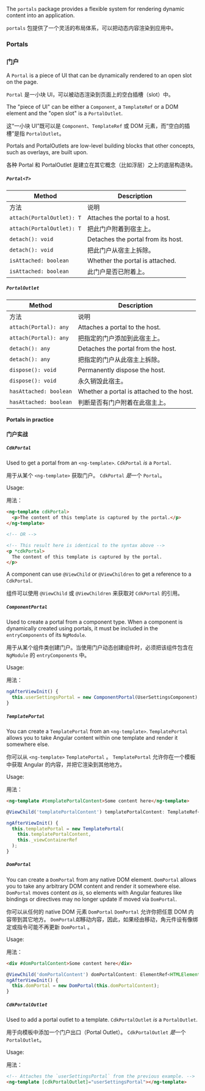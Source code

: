 The `portals` package provides a flexible system for rendering dynamic content into an application.

`portals` 包提供了一个灵活的布局体系，可以把动态内容渲染到应用中。

### Portals

### 门户

A `Portal` is a piece of UI that can be dynamically rendered to an open slot on the page.

`Portal` 是一小块 UI，可以被动态渲染到页面上的空白插槽（slot）中。

The "piece of UI" can be either a `Component`, a `TemplateRef` or a DOM element and the "open slot" is
a `PortalOutlet`.

这“一小块 UI”既可以是 `Component`、`TemplateRef` 或 DOM 元素，而“空白的插槽”是指 `PortalOutlet`。

Portals and PortalOutlets are low-level building blocks that other concepts, such as overlays, are
built upon.

各种 Portal 和 PortalOutlet 是建立在其它概念（比如浮层）之上的底层构造块。

<!-- example(cdk-portal-overview) -->

##### `Portal<T>`

| Method | Description |
| ------ | ----------- |
| 方法 | 说明 |
| `attach(PortalOutlet): T` | Attaches the portal to a host. |
| `attach(PortalOutlet): T` | 把此门户附着到宿主上。 |
| `detach(): void` | Detaches the portal from its host. |
| `detach(): void` | 把此门户从宿主上拆除。 |
| `isAttached: boolean` | Whether the portal is attached. |
| `isAttached: boolean` | 此门户是否已附着上。 |

##### `PortalOutlet`

| Method | Description |
| ------ | ----------- |
| 方法 | 说明 |
| `attach(Portal): any` | Attaches a portal to the host. |
| `attach(Portal): any` | 把指定的门户添加到此宿主上。 |
| `detach(): any` | Detaches the portal from the host. |
| `detach(): any` | 把指定的门户从此宿主上拆除。 |
| `dispose(): void` | Permanently dispose the host. |
| `dispose(): void` | 永久销毁此宿主。 |
| `hasAttached: boolean` | Whether a portal is attached to the host. |
| `hasAttached: boolean` | 判断是否有门户附着在此宿主上。 |

#### Portals in practice

#### 门户实战

##### `CdkPortal`

Used to get a portal from an `<ng-template>`. `CdkPortal` *is* a `Portal`.

用于从某个 `<ng-template>` 获取门户。 `CdkPortal` *是*一个 `Portal`。

Usage:

用法：

```html
<ng-template cdkPortal>
  <p>The content of this template is captured by the portal.</p>
</ng-template>

<!-- OR -->

<!-- This result here is identical to the syntax above -->
<p *cdkPortal>
  The content of this template is captured by the portal.
</p>
```

A component can use `@ViewChild` or `@ViewChildren` to get a reference to a
`CdkPortal`.

组件可以使用 `@ViewChild` 或 `@ViewChildren` 来获取对 `CdkPortal` 的引用。

##### `ComponentPortal`

Used to create a portal from a component type. When a component is dynamically created using
portals, it must be included in the `entryComponents` of its `NgModule`.

用于从某个组件类创建门户。当使用门户动态创建组件时，必须把该组件包含在 `NgModule` 的 `entryComponents` 中。

Usage:

用法：

```ts
ngAfterViewInit() {
  this.userSettingsPortal = new ComponentPortal(UserSettingsComponent);
}
```

##### `TemplatePortal`

You can create a `TemplatePortal` from an `<ng-template>`. `TemplatePortal` allows you to take Angular content within one template and render it somewhere else.

你可以从 `<ng-template>` `TemplatePortal` 。 `TemplatePortal` 允许你在一个模板中获取 Angular 的内容，并把它渲染到其他地方。

Usage:

用法：

```html
<ng-template #templatePortalContent>Some content here</ng-template>
```

```ts
@ViewChild('templatePortalContent') templatePortalContent: TemplateRef<unknow>;

ngAfterViewInit() {
  this.templatePortal = new TemplatePortal(
    this.templatePortalContent,
    this._viewContainerRef
  );
}
```

##### `DomPortal`

You can create a `DomPortal` from any native DOM element. `DomPortal` allows you to take any arbitrary DOM content and render it somewhere else. `DomPortal` moves content *as is*, so elements with Angular features like bindings or directives may no longer update if moved via `DomPortal`.

你可以从任何的 native DOM 元素 `DomPortal` `DomPortal` 允许你把任意 DOM 内容带到其它地方。 `DomPortal`*如*移动内容，因此，如果经由移动，角元件设有像绑定或指令可能不再更新 `DomPortal` 。

Usage:

用法：

```html
<div #domPortalContent>Some content here</div>
```

```ts
@ViewChild('domPortalContent') domPortalContent: ElementRef<HTMLElement>;
ngAfterViewInit() {
  this.domPortal = new DomPortal(this.domPortalContent);
}
```

##### `CdkPortalOutlet`

Used to add a portal outlet to a template. `CdkPortalOutlet` *is* a `PortalOutlet`.

用于向模板中添加一个门户出口（Portal Outlet）。 `CdkPortalOutlet` *是*一个 `PortalOutlet`。

Usage:

用法：

```html
<!-- Attaches the `userSettingsPortal` from the previous example. -->
<ng-template [cdkPortalOutlet]="userSettingsPortal"></ng-template>
```

